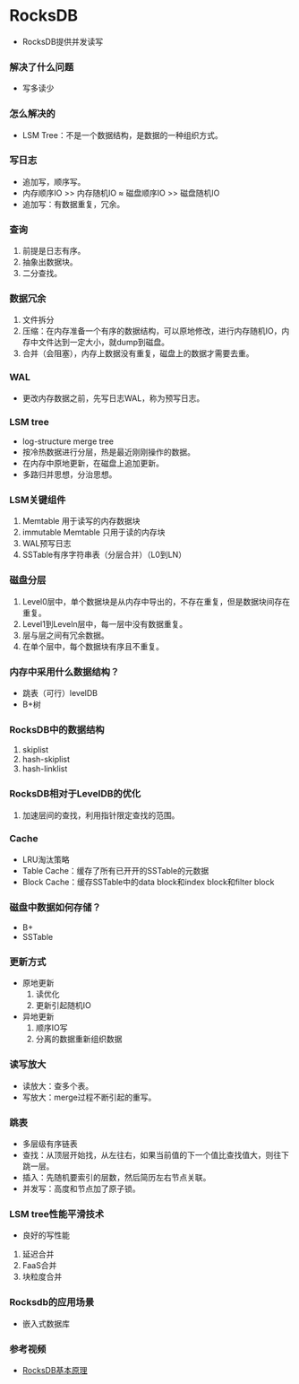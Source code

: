 # RocksDB
- RocksDB提供并发读写
### 解决了什么问题
- 写多读少
### 怎么解决的
- LSM Tree：不是一个数据结构，是数据的一种组织方式。
### 写日志
- 追加写，顺序写。
- 内存顺序IO >> 内存随机IO ≈ 磁盘顺序IO >> 磁盘随机IO
- 追加写：有数据重复，冗余。
### 查询
1. 前提是日志有序。
2. 抽象出数据块。
3. 二分查找。
### 数据冗余
1. 文件拆分
2. 压缩：在内存准备一个有序的数据结构，可以原地修改，进行内存随机IO，内存中文件达到一定大小，就dump到磁盘。
3. 合并（会阻塞），内存上数据没有重复，磁盘上的数据才需要去重。
### WAL
- 更改内存数据之前，先写日志WAL，称为预写日志。
### LSM tree
- log-structure merge tree
- 按冷热数据进行分层，热是最近刚刚操作的数据。
- 在内存中原地更新，在磁盘上追加更新。
- 多路归并思想，分治思想。
### LSM关键组件
1. Memtable 用于读写的内存数据块
2. immutable Memtable 只用于读的内存块
3. WAL预写日志
4. SSTable有序字符串表（分层合并）（L0到LN）
### 磁盘分层
1. Level0层中，单个数据块是从内存中导出的，不存在重复，但是数据块间存在重复。
2. Level1到Leveln层中，每一层中没有数据重复。
3. 层与层之间有冗余数据。
4. 在单个层中，每个数据块有序且不重复。
### 内存中采用什么数据结构？
- 跳表（可行）levelDB
- B+树
### RocksDB中的数据结构
1. skiplist
2. hash-skiplist
3. hash-linklist
### RocksDB相对于LevelDB的优化
1. 加速层间的查找，利用指针限定查找的范围。
### Cache
- LRU淘汰策略
- Table Cache：缓存了所有已开开的SSTable的元数据
- Block Cache：缓存SSTable中的data block和index block和filter block
### 磁盘中数据如何存储？
- B+
- SSTable
### 更新方式
- 原地更新
    1. 读优化
    2. 更新引起随机IO
- 异地更新
    1. 顺序IO写
    2. 分离的数据重新组织数据
### 读写放大
- 读放大：查多个表。
- 写放大：merge过程不断引起的重写。
### 跳表
- 多层级有序链表
- 查找：从顶层开始找，从左往右，如果当前值的下一个值比查找值大，则往下跳一层。
- 插入：先随机要索引的层数，然后简历左右节点关联。
- 并发写：高度和节点加了原子锁。
### LSM tree性能平滑技术
- 良好的写性能
1. 延迟合并
2. FaaS合并
3. 块粒度合并
### Rocksdb的应用场景
- 嵌入式数据库
### 参考视频
- [RocksDB基本原理](https://www.bilibili.com/video/BV1RL411w7Pu?spm_id_from=333.337.search-card.all.click&vd_source=e9f1ced96b267a4bc02ec41ca31d850a)